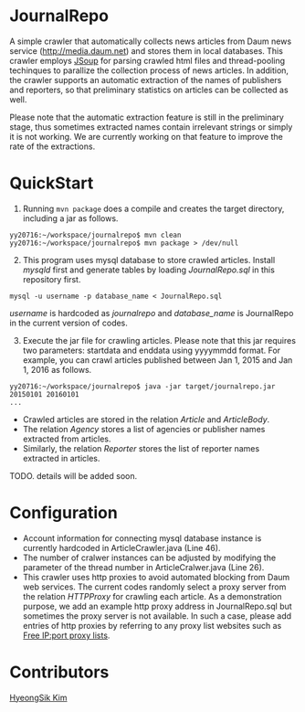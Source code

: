 # JournalRepo
A simple crawler that automatically collects news articles from Daum news service (http://media.daum.net) and stores them in local databases. This crawler employs [JSoup](https://jsoup.org) for parsing crawled html files and thread-pooling techinques to parallize the collection process of news articles. In addition, the crawler supports an automatic extraction of the names of publishers and reporters, so that preliminary statistics on articles can be collected as well.

Please note that the automatic extraction feature is still in the preliminary stage, thus sometimes extracted names contain irrelevant strings or simply it is not working. We are currently working on that feature to improve the rate of the extractions.

# QuickStart
1. Running `mvn package` does a compile and creates the target directory, including a jar as follows.
```
yy20716:~/workspace/journalrepo$ mvn clean 
yy20716:~/workspace/journalrepo$ mvn package > /dev/null
```
2. This program uses mysql database to store crawled articles. Install *mysqld* first and generate tables by loading *JournalRepo.sql* in this repository first. 
```
mysql -u username -p database_name < JournalRepo.sql
```
*username* is hardcoded as *journalrepo* and *database_name* is JournalRepo in the current version of codes.

3. Execute the jar file for crawling articles. Please note that this jar requires two parameters: startdata and enddata using yyyymmdd format. For example, you can crawl articles published between Jan 1, 2015 and Jan 1, 2016 as follows.
```
yy20716:~/workspace/journalrepo$ java -jar target/journalrepo.jar 20150101 20160101
...
```
- Crawled articles are stored in the relation *Article* and *ArticleBody*.
- The relation *Agency* stores a list of agencies or publisher names extracted from articles. 
- Similarly, the relation *Reporter* stores the list of reporter names extracted in articles.

TODO. details will be added soon.

# Configuration
- Account information for connecting mysql database instance is currently hardcoded in ArticleCrawler.java (Line 46). 
- The number of cralwer instances can be adjusted by modifying the parameter of the thread number in ArticleCralwer.java (Line 26).
- This crawler uses http proxies to avoid automated blocking from Daum web services. The current codes randomly select a proxy server from the relation *HTTPProxy* for crawling each article. As a demonstration purpose, we add an example http proxy address in JournalRepo.sql but sometimes the proxy server is not available. In such a case, please add entries of http proxies by referring to any proxy list websites such as [Free IP:port proxy lists](http://proxylist.hidemyass.com).

# Contributors
[HyeongSik Kim](https://www.linkedin.com/in/hskim0)
